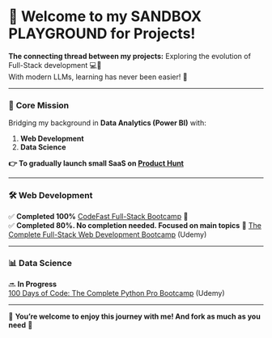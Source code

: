 # 👋 Welcome to my SANDBOX PLAYGROUND for Projects!  

**The connecting thread between my projects:** Exploring the evolution of Full-Stack development 💻🤖  
With modern LLMs, learning has never been easier! 🚀  

---

### 🧩 **Core Mission**  
Bridging my background in **Data Analytics (Power BI)** with:  
1. **Web Development**  
2. **Data Science**  

**👉 To gradually launch small SaaS on [Product Hunt](https://www.producthunt.com/)**

---

### 🛠️ **Web Development**  
✅ **Completed 100%** [CodeFast Full-Stack Bootcamp](http://www.codefa.st) 🚀  
✅ **Completed 80%. No completion needed. Focused on main topics** 🎯 
  [The Complete Full-Stack Web Development Bootcamp](https://www.udemy.com/) (Udemy)  

---

### 📊 **Data Science**  
🔜 **In Progress**  
  [100 Days of Code: The Complete Python Pro Bootcamp](https://www.udemy.com/) (Udemy)  

---

🙌 **You’re welcome to enjoy this journey with me! And fork as much as you need** 🍝
